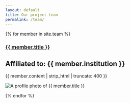 ```yaml
---
layout: default
title: Our project team
permalink: /team/
---
```

<section class="mw10 center">
{% for member in site.team %}

<article class="pv4 bb b--black-10 ph3 ph0-l">
<div class="flex flex-column flex-row-ns">
  <div class="w-100 w-60-ns pr3-ns order-2 order-1-ns">
    <a href="{{ member.url }}"><h1 class="f3 avenir mt0 lh-title">
      {{ member.title }}
    </h1></a>
    <h2 class="f5 fw4 mv0 berry">Affiliated to: {{ member.institution }}</h2>
    <p class="f5 f4-l fw4  lh-copy avenir">
      {{ member.content | strip_html | truncate: 400 }}
    </p>

  </div>
  <div class="pl3-ns order-1 order-2-ns mb4 mb0-ns w-100 w-40-ns">
    <img src="{{ member.image }}" class="db" alt="A profile photo of {{ member.title }}">
  </div>
</div>
</article>


{% endfor %}
</section>